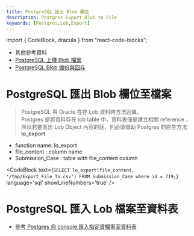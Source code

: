 ```yaml
---
title: PostgreSQL 匯出 Blob 欄位
description: Postgres Export Blob to File
keywords: [Postgres,Lob,Export]
---
```

import { CodeBlock, dracula  } from "react-code-blocks";

* 其他參考資料
* [PostgreSQL 上傳 Blob 檔案](./Postgres_Import_Blob_from_File)
* [PostgreSQL Blob 備份與回存](./Backup_Restore_BLOB_in_Postgres)

# PostgreSQL 匯出 Blob 欄位至檔案

> PostgreSQL 與  Oracle 在存 Lob 資料時方法迥異。 <br/>
> Postgres 是將資料存在 lob table 中，資料表僅是建立相關 reference ， <br/>
> 所以若要匯出 Lob Object 內容的話，則必須借助 Postgres 的原生方法 __lo_export__

* function name: lo_export
* file_content : column name
* Submission_Case : table with file_content column

<CodeBlock text={`
SELECT lo_export(file_content, '/tmp/Export_File_To.csv') FROM Submission_Case where id = 719;
`}
  language='sql'
  showLineNumbers='true'
  /> 

# PostgreSQL 匯入 Lob 檔案至資料表
* [參考 Postgres 自 console 匯入指定資檔案至資料表](/Postgres_Export_Blob_to_File)

